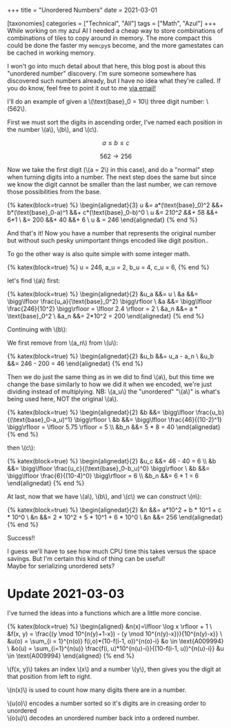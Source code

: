+++
title = "Unordered Numbers"
date = 2021-03-01

[taxonomies]
categories = ["Technical", "All"]
tags = ["Math", "Azul"]
+++
While working on my azul AI I needed a cheap way to store combinations of combinations of tiles to copy around in memory.
The more compact this could be done the faster my `memcpy`s become, and the more gamestates can be cached in working memory.

I won't go into much detail about that here, this blog post is about this "unordered number" discovery.
I'm sure someone somewhere has discovered such numbers already, but I have no idea what they're called.
If you do know, feel free to point it out to me [via email!](mailto:me@dandellion.xyz)

<!-- more -->

I'll do an example of given a \\(\text{base}_0 = 10\\) three digit number: \\(562\\).

First we must sort the digits in ascending order, I've named each position in the number \\(a\\), \\(b\\), and \\(c\\).

$$a \leq b \leq c$$

$$562 \to 256$$

Now we take the first digit (\\(a = 2\\) in this case), and do a "normal" step when turning digits into a number.
The next step does the same but since we know the digit cannot be smaller than the last number, we can remove those possibilities from the base.

{% katex(block=true) %}
\begin{alignedat}{3}
u &= a*(\text{base}_0)^2 &&+ b*(\text{base}_0-a)^1  &&+ c*(\text{base}_0-b)^0 \\
u &= 2*10^2 &&+ 5*8 &&+ 6*1 \\
  &= 200 &&+ 40 &&+ 6 \\
u & = 246
\end{alignedat}
{% end %}

And that's it! Now you have a number that represents the original number but without such pesky unimportant things encoded like digit position..

To go the other way is also quite simple with some integer math.

{% katex(block=true) %}
u = 246,
a_u = 2,
b_u = 4,
c_u = 6,
{% end %}

let's find \\(a\\) first:


{% katex(block=true) %}
\begin{alignedat}{2}
&u_a &&= u \\
&a &&= \bigg\lfloor \frac{u_a}{\text{base}_0^2} \bigg\rfloor \\
&a &&= \bigg\lfloor \frac{246}{10^2} \bigg\rfloor = \lfloor 2.4 \rfloor = 2 \\
&a_n &&= a * \text{base}_0^2 \\
&a_n &&= 2*10^2 = 200
\end{alignedat}
{% end %}


Continuing with \\(b\\):

We first remove from \\(a_n\\) from \\(u\\):

{% katex(block=true) %}
\begin{alignedat}{2}
&u_b &&= u_a - a_n \\
&u_b &&= 246 - 200 = 46
\end{alignedat}
{% end %}

Then we do just  the same thing as in we did to find \\(a\\), but this time we change the base similarly to how we did it when we encoded,
we're just dividing instead of multiplying.
NB: \\(a_u\\) the "unordered" "\\(a\\)" is what's being used here, NOT the original \\(a\\).

{% katex(block=true) %}
\begin{alignedat}{2}
&b &&= \bigg\lfloor \frac{u_b}{(\text{base}_0-a_u)^1} \bigg\rfloor \\
&b &&= \bigg\lfloor \frac{46}{(10-2)^1} \bigg\rfloor = \lfloor 5.75 \rfloor = 5 \\\\
&b_n &&= 5 * 8 = 40
\end{alignedat}
{% end %}

then \\(c\\):

{% katex(block=true) %}
\begin{alignedat}{2}
&u_c &&= 46 - 40 = 6 \\\\
&b &&= \bigg\lfloor \frac{u_c}{(\text{base}_0-b_u)^0} \bigg\rfloor \\
&b &&= \bigg\lfloor \frac{6}{(10-4)^0} \bigg\rfloor = 6 \\\\
&b_n &&= 6 * 1 = 6
\end{alignedat}
{% end %}

At last, now that we have \\(a\\), \\(b\\), and \\(c\\) we can construct \\(n\\):

{% katex(block=true) %}
\begin{alignedat}{2}
&n &&= a*10^2 + b * 10^1 + c * 10^0 \\
&n &&= 2 * 10^2 + 5 * 10^1 + 6 * 10^0 \\
&n &&= 256
\end{alignedat}
{% end %}

Success!!

I guess we'll have to see how much CPU time this takes versus the space savings. But I'm certain this kind of thing can be useful!  
Maybe for serializing unordered sets?


# Update 2021-03-03

I've turned the ideas into a functions which are a little more concise.

{% katex(block=true) %}
\begin{aligned}
&n(x)=\lfloor \log x \rfloor + 1 \\
&f(x, y) = \frac{(y \mod 10^{n(y)+1-x}) - (y \mod 10^{n(y)-x})}{10^{n(y)-x}} \\
&u(o) = \sum_{i = 1}^{n(o)} f(i,o)*(10-f(i-1, o))^{n(o)-i}  &o \in \text{A009994} \\
&o(u) = \sum_{i=1}^{n(u)} \frac{f(i, u)*10^{n(u)-i}}{(10-f(i-1, u))^{n(u)-i}} &u \in \text{A009994}
\end{aligned}
{% end %}

\\(f(x, y)\\) takes an index \\(x\\) and a number \\(y\\), then gives you the digit at that position from left to right.

\\(n(x)\\) is used to count how many digits there are in a number.

\\(u(o)\\) encodes a number sorted so it's digits are in creasing order to unordered  
\\(o(u)\\) decodes an unordered number back into a ordered number.
